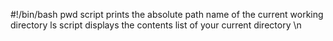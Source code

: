 #!/bin/bash
pwd  script  prints the absolute path name of the current working directory 
ls  script displays the contents list of your current directory \n
